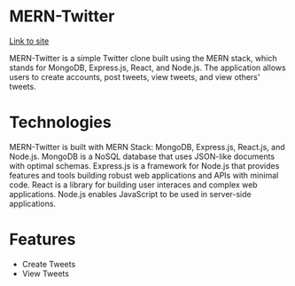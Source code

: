 # MERN-Twitter
[Link to site](http://localhost:3000)

MERN-Twitter is a simple Twitter clone built using the MERN stack, which stands for MongoDB, Express.js, React, and Node.js. The application allows users to create accounts, post tweets, view tweets, and view others' tweets. 

# Technologies
MERN-Twitter is built with MERN Stack: MongoDB, Express.js, React.js, and Node.js. MongoDB is a NoSQL database that uses JSON-like documents with optimal schemas.
Express.js is a framework for Node.js that provides features and tools building robust web applications and APIs with minimal code. React is a library for building user interaces and complex web applications. Node.js enables JavaScript to be used in server-side applications.

# Features
- Create Tweets
- View Tweets